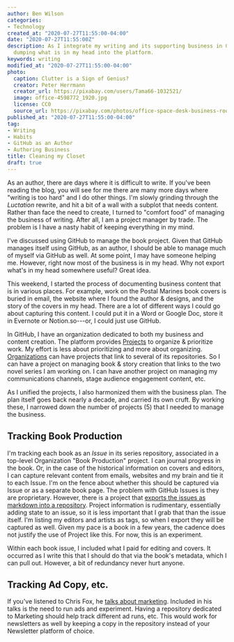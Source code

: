 ```yaml
---
author: Ben Wilson
categories:
- Technology
created_at: "2020-07-27T11:55:00-04:00"
date: "2020-07-27T11:55:00Z"
description: As I integrate my writing and its supporting business in GitHub, I am
  dumping what is in my head into the platform.
keywords: writing
modified_at: "2020-07-27T11:55:00-04:00"
photo:
  caption: Clutter is a Sign of Genius?
  creator: Peter Herrmann
  creator_url: https://pixabay.com/users/Tama66-1032521/
  image: office-4598772_1920.jpg
  license: CC0
  source_url: https://pixabay.com/photos/office-space-desk-business-room-4598772/
published_at: "2020-07-27T11:55:00-04:00"
tag:
- Writing
- Habits
- GitHub as an Author
- Authoring Business
title: Cleaning my Closet
draft: true
---
```


<!-- git commit --amend --no-edit -->

As an author, there are days where it is difficult to write. If you've been reading the blog, you will see for me there are many more days where "writing is too hard" and I do other things. I'm slowly grinding through the _Luctation_ rewrite, and hit a bit of a wall with a subplot that needs content. Rather than face the need to create, I turned to "comfort food" of managing the business of writing. After all, I am a project manager by trade. The problem is I have a nasty habit of keeping everything in my mind.

<!--more-->

I've discussed using GitHub to manage the book project. Given that GitHub manages itself using GitHub, as an author, I should be able to manage much of myself via GitHub as well. At some point, I may have someone helping me. However, right now most of the business is in my head. Why not export what's in my head somewhere useful? Great idea.

This weekend, I started the process of documenting business content that is in various places. For example, work on the Postal Marines book covers is buried in email, the website where I found the author & designs, and the story of the covers in my head. There are a lot of different ways I could go about capturing this content. I could put it in a Word or Google Doc, store it in Evernote or Notion.so---or, I could just use GitHub.

In GitHub, I have an organization dedicated to both my business and content creation. The platform provides [Projects](https://docs.github.com/en/github/managing-your-work-on-github/about-project-boards) to organize & prioritize work. My effort is less about prioritizing and more about organizing. [Organizations](https://docs.github.com/en/github/setting-up-and-managing-organizations-and-teams/about-organizations) can have projects that link to several of its repositories. So I can have a project on managing book & story creation that links to the two novel series I am working on. I can have another project on managing my communications channels, stage audience engagement content, etc.

As I unified the projects, I also harmonized them with the business plan. The plan itself goes back nearly a decade, and carried its own cruft. By working these, I narrowed down the number of projects (5) that I needed to manage the business.

## Tracking Book Production

I'm tracking each book as an _Issue_ in its series repository, associated in a top-level Organization "Book Production" project. I can journal progress in the book. Or, in the case of the historical information on covers and editors, I can capture relevant content from emails, websites and my brain and tie it to each Issue. I'm on the fence about whether this should be captured via Issue or as a separate book page. The problem with GitHub Issues is they are proprietary. However, there is a project that [exports the issues as markdown into a repository](https://github.com/mattduck/gh2md). Project information is rudimentary, essentially adding state to an issue, so it is less important that I grab that than the issue itself. I'm listing my editors and artists as tags, so when I export they will be captured as well. Given my pace is a book in a few years, the cadence does not justify the use of Project like this. For now, this is an experiment.

Within each book issue, I included what I paid for editing and covers. It occurred as I write this that I should do that via the book's metadata, which I can pull out. However, a bit of redundancy never hurt anyone.

## Tracking Ad Copy, etc.

If you've listened to Chris Fox, he [talks about marketing](https://www.youtube.com/watch?v=1qeXx-qvQHg). Included in his talks is the need to run ads and experiment. Having a repository dedicated to Marketing should help track different ad runs, etc. This would work for newsletters as well by keeping a copy in the repository instead of your Newsletter platform of choice.
